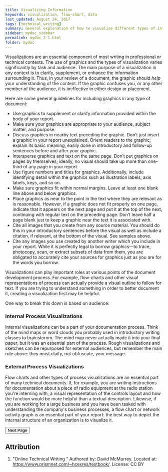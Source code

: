 ```yaml
---
title: Visualizing Information
keywords: visualization, flow-chart, data
last_updated: August 24, 2017
tags: [technical_writing]
summary: General explanation of how to visualize different types of information
sidebar: mydoc_sidebar
permalink: mydoc_2-1.html
folder: mydoc
---
```


Visualizations are an essential component of most writing in professional or technical contexts. The use of graphics and the types of visualization varies significantly by task and audience. The main purpose of a visualization in any context is to clarify, supplement, or enhance the information surrounding it. Thus, in your review of a document, the graphic should *help* your understanding of the content. If the graphic confuses you, or any other member of the audience, it is ineffective in either design or placement. 

Here are some general guidelines for including graphics in any type of document: 

* Use graphics to supplement or clarify information provided within the body of your report.
* Make sure your graphics are appropriate to your audience, subject matter, and purpose.
* Discuss graphics in nearby text preceding the graphic. Don’t just insert a graphic in your report unexplained. Orient readers to the graphic; explain its basic meaning, easily done in introductory and follow-up sentences before and after your graphic.
* Intersperse graphics and text on the same page. Don’t put graphics on pages by themselves; ideally, no visual should take up more than one-third of any page in your report.
* Use figure numbers and titles for graphics. Additionally, include identifying detail within the graphics such as illustration labels, axis labels, keys, and so on.
* Make sure graphics fit within normal margins. Leave at least one blank line above and below graphics.
* Place graphics as near to the point in the text where they are relevant as is reasonable. However, if a graphic does not fit properly on one page, indicate that it appears on the next page and put it at the top of the next, continuing with regular text on the preceding page. Don’t leave half a page blank just to keep a graphic near the text it is associated with.
* Cite all images that you create from any source material. You should do this in your introductory sentences before the visual as well as include a citation, if relevant, at the bottom of the visual. See samples above.
* Cite any images you use created by another writer which you include in your report. While it is perfectly legal to borrow graphics—to trace, photocopy, scan, or extract subsets of data from them, you are obligated to accurately cite your sources for graphics just as you are for the words you borrow.

Visualizations can play important roles at various points of the document development process. For example, flow-charts and other visual representations of process can actually provide a visual outline to follow for text. If you are trying to understand something in order to better document it, creating a visualization first may be helpful. 

One way to break this down is based on audience:

### Internal Process Visualizations
Internal visualizations can be a part of your documentation process. Think of the mind maps or word clouds you probably used in introductory writing classes to brainstornm. The mind map never actually made it into your final paper, but it was an essential part of the process. Rough visualizations and sketches can be repurposed for external audiences, but remember the main rule above: they must claify, not obfuscate, your message.

### External Process Visualizations
Flow charts and other types of process visualizations are an essential part of many technical documents. If, for example, you are writing instructions for documentation about a piece of radio equipment at the radio station you're interning with, a visual representation of the controls layout and how the function would be more helpful than a textual description. Likewise, if you are working for a large business and you have been tasked with understanding the company's business processes, a flow chart or network activity graph is an essential part of your report: the best way to depict the internal structure of an organization is to visualize it. 

<a href="/mydoc_2-2.html"><button>Next Page</button></a>

## Attribution 
1. "Online Technical Writing " Authored by: David McMurrey. Located at: https://www.prismnet.com/~hcexres/textbook/. License: CC BY 
